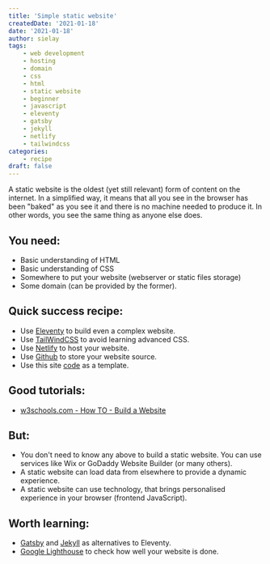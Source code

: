 ```yaml
---
title: 'Simple static website'
createdDate: '2021-01-18'
date: '2021-01-18'
author: sielay
tags: 
    - web development
    - hosting
    - domain
    - css
    - html
    - static website
    - beginner
    - javascript
    - eleventy
    - gatsby
    - jekyll
    - netlify
    - tailwindcss
categories:
    - recipe
draft: false
---
```


A static website is the oldest (yet still relevant) form of content on the internet. In a simplified way, it means that all you see in the browser has been "baked" as you see it and there is no machine needed to produce it. In other words, you see the same thing as anyone else does.

## You need:

 - Basic understanding of HTML
 - Basic understanding of CSS
 - Somewhere to put your website (webserver or static files storage)
 - Some domain (can be provided by the former).

 ## Quick success recipe:

 - Use [Eleventy](https://www.11ty.dev/docs/tutorials/) to build even a complex website.
 - Use [TailWindCSS](https://scotch.io/tutorials/get-started-with-tailwind-css-in-15-minutes) to avoid learning advanced CSS.
 - Use [Netlify](https://www.netlify.com/blog/2016/09/29/a-step-by-step-guide-deploying-on-netlify/) to host your website.
 - Use [Github](https://docs.github.com/en/github/getting-started-with-github/create-a-repo) to store your website source.
 - Use this site [code](https://github.com/sielay/becomingdeveloper.com) as a template.

## Good tutorials:

 - [w3schools.com - How TO - Build a Website](https://www.w3schools.com/howto/howto_website.asp)

## But:

 - You don't need to know any above to build a static website. You can use services like Wix or GoDaddy Website Builder (or many others).
 - A static website can load data from elsewhere to provide a dynamic experience.
 - A static website can use technology, that brings personalised experience in your browser (frontend JavaScript).

## Worth learning:
- [Gatsby](https://www.gatsbyjs.com/docs/tutorial/) and [Jekyll](https://jekyllrb.com/tutorials/home/) as alternatives to Eleventy.
- [Google Lighthouse](https://blog.logrocket.com/lighthouse-and-how-to-use-it-more-effectively/) to check how well your website is done.


